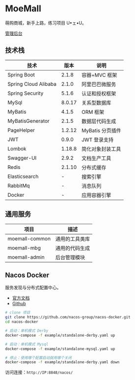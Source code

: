 # MoeMall

萌购商城，新手上路，练习项目 U•ェ•U。

[管理后台](https://github.com/chanshiyucx/moemall-admin)

## 技术栈

| 技术                 | 版本   | 说明             |
| -------------------- | ------ | ---------------- |
| Spring Boot          | 2.1.8  | 容器+MVC 框架    |
| Spring Cloud Alibaba | 2.1.0  | 阿里巴巴微服务   |
| Spring Security      | 5.1.6  | 认证和授权框架   |
| MySql                | 8.0.17 | 关系型数据库     |
| MyBatis              | 4.1.5  | ORM 框架         |
| MyBatisGenerator     | 2.1.5  | 数据层代码生成   |
| PageHelper           | 1.2.12 | MyBatis 分页插件 |
| JWT                  | 0.9.0  | JWT 登录支持     |
| Lombok               | 1.18.8 | 简化对象封装工具 |
| Swagger-UI           | 2.9.2  | 文档生产工具     |
| Redis                | 2.1.10 | 分布式缓存       |
| Elasticsearch        | -      | 搜索引擎         |
| RabbitMq             | -      | 消息队列         |
| Docker               | -      | 应用容器引擎     |

## 通用服务

| 项目           | 描述           |
| -------------- | -------------- |
| moemall-common | 通用的工具类库 |
| moemall-mbg    | 通用的代码生成 |
| moemall-admin  | 后台管理模块   |

## Nacos Docker

服务发现与分布式配置中心。

- [官方文档](https://nacos.io/zh-cn/docs/quick-start-docker.html)
- [Github](https://github.com/nacos-group/nacos-docker)

```bash
# clone 项目
git clone https://github.com/nacos-group/nacos-docker.git
cd nacos-docker

# 启动：单机模式 Derby
docker-compose -f example/standalone-derby.yaml up

# 启动：单机模式 Mysql
docker-compose -f example/standalone-mysql.yaml up

# 停止：使用哪个配置启动就用哪个关闭
docker-compose -f example/standalone-derby.yaml down
```

访问连接：`http://IP:8848/nacos/`
